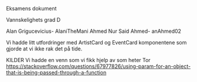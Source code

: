 Eksamens dokument

Vannskelighets grad D

Alan Grigucevicius- AlaniTheMani
Ahmed Nur Said Ahmed- anAhmed02

Vi hadde litt utfordringer med ArtistCard og EventCard komponentene som gjorde at vi ikke rak det på tide.

KILDER
Vi hadde en venn som vi fikk hjelp av som heter Tor
https://stackoverflow.com/questions/67977826/using-param-for-an-object-that-is-being-passed-through-a-function
